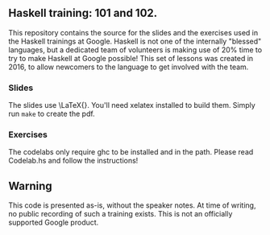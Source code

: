 ## Haskell training: 101 and 102.

This repository contains the source for the slides and the exercises used in the
Haskell trainings at Google. Haskell is not one of the internally "blessed"
languages, but a dedicated team of volunteers is making use of 20% time to try
to make Haskell at Google possible! This set of lessons was created in 2016, to
allow newcomers to the language to get involved with the team.

### Slides

The slides use \LaTeX{}. You'll need xelatex installed to build them. Simply run
`make` to create the pdf.

### Exercises

The codelabs only require ghc to be installed and in the path. Please read
Codelab.hs and follow the instructions!

## Warning

This code is presented as-is, without the speaker notes. At time of writing, no
public recording of such a training exists. This is not an officially supported
Google product.
